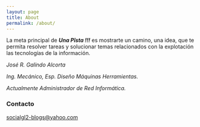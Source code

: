 ```yaml
---
layout: page
title: About
permalink: /about/
---
```


La meta principal de ***Una Pîsta !!!*** es mostrarte un camino, una idea, que te permita resolver tareas y solucionar temas relacionados con la explotación las tecnologías de la información.


*José R. Galindo Alcorta*

*Ing. Mecánico, Esp. Diseño Máquinas Herramientas.*

*Actualmente Administrador de Red Informática.*

### Contacto

[socialgl2-blogs@yahoo.com](mailto:socialgl2-blogs@yahoo.com)
